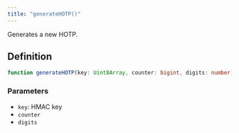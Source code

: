 ```yaml
---
title: "generateHOTP()"
---
```


Generates a new HOTP.

## Definition

```ts
function generateHOTP(key: Uint8Array, counter: bigint, digits: number): string;
```

### Parameters

- `key`: HMAC key
- `counter`
- `digits`
